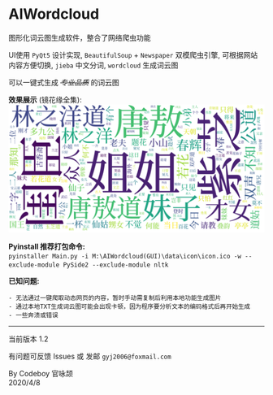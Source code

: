 # AIWordcloud

图形化词云图生成软件，整合了网络爬虫功能  

UI使用 `PyQt5` 设计实现, `BeautifulSoup` + `Newspaper` 双模爬虫引擎, 可根据网站内容方便切换, `jieba` 中文分词, `wordcloud` 生成词云图

可以一键式生成 *~~专业品质~~* 的词云图  

**效果展示** (镜花缘全集):  
![](temp.png)

**Pyinstall 推荐打包命令:**  
`pyinstaller Main.py -i M:\AIWordcloud(GUI)\data\icon\icon.ico -w --exclude-module PySide2 --exclude-module nltk`

**已知问题:**
```
- 无法通过一键爬取动态网页的内容，暂时手动需复制后利用本地功能生成图片
- 通过本地TXT生成词云图可能会出现卡顿，因为程序要分析文本的编码格式后再开始生成
- 一些奔溃或错误
```
---
当前版本 1.2  

有问题可反馈 Issues 或 发邮 `gyj2006@foxmail.com`

By Codeboy 官咏颉  
2020/4/8
